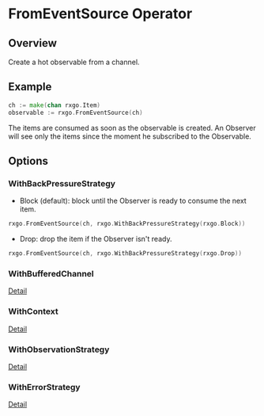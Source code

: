 # FromEventSource Operator

## Overview

Create a hot observable from a channel.

## Example

```go
ch := make(chan rxgo.Item)
observable := rxgo.FromEventSource(ch)
```

The items are consumed as soon as the observable is created. An Observer will see only the items since the moment he subscribed to the Observable.

## Options

### WithBackPressureStrategy

* Block (default): block until the Observer is ready to consume the next item.

```go
rxgo.FromEventSource(ch, rxgo.WithBackPressureStrategy(rxgo.Block))
```

* Drop: drop the item if the Observer isn't ready.

```go
rxgo.FromEventSource(ch, rxgo.WithBackPressureStrategy(rxgo.Drop))
```

### WithBufferedChannel

[Detail](options.md#withbufferedchannel)

### WithContext

[Detail](options.md#withcontext)

### WithObservationStrategy

[Detail](options.md#withobservationstrategy)

### WithErrorStrategy

[Detail](options.md#witherrorstrategy)